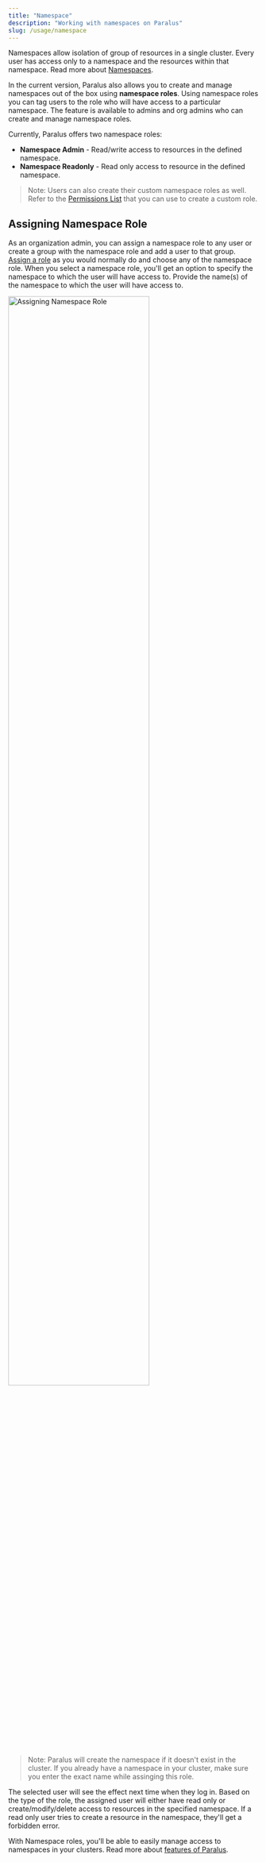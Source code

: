 ```yaml
---
title: "Namespace"
description: "Working with namespaces on Paralus"
slug: /usage/namespace
---
```


Namespaces allow isolation of group of resources in a single cluster. Every user has access only to a namespace and the resources within that namespace. Read more about [Namespaces](https://kubernetes.io/docs/concepts/overview/working-with-objects/namespaces/).

In the current version, Paralus also allows you to create and manage namespaces out of the box using **namespace roles**. Using namespace roles you can tag users to the role who will have access to a particular namespace. The feature is available to admins and org admins who can create and manage namespace roles.

Currently, Paralus offers two namespace roles:

- **Namespace Admin** - Read/write access to resources in the defined namespace.
- **Namespace Readonly** - Read only access to resource in the defined namespace.

> Note: Users can also create their custom namespace roles as well. Refer to the [Permissions List](../usage/roles#permissions-list) that you can use to create a custom role.

## Assigning Namespace Role

As an organization admin, you can assign a namespace role to any user or create a group with the namespace role and add a user to that group. [Assign a role](../usage/users#edit-a-user) as you would normally do and choose any of the namespace role. When you select a namespace role, you'll get an option to specify the namespace to which the user will have access to. Provide the name(s) of the namespace to which the user will have access to.

 <img src="/img/docs/namespace-1.png" alt="Assigning Namespace Role" height="75%" width="75%"/>

> Note: Paralus will create the namespace if it doesn't exist in the cluster. If you already have a namespace in your cluster, make sure you enter the exact name while assinging this role.

The selected user will see the effect next time when they log in. Based on the type of the role, the assigned user will either have read only or create/modify/delete access to resources in the specified namespace. If a read only user tries to create a resource in the namespace, they'll get a forbidden error.

With Namespace roles, you'll be able to easily manage access to namespaces in your clusters. Read more about [features of Paralus](../usage/).
